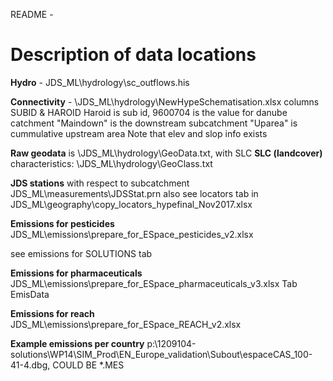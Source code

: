 README - 

# Description of data locations

**Hydro** - JDS_ML\hydrology\sc_outflows.his

**Connectivity** - \JDS_ML\hydrology\NewHypeSchematisation.xlsx
columns SUBID & HAROID
Haroid is sub id, 9600704 is the value for danube catchment
"Maindown" is the downstream subcatchment
"Uparea" is cummulative upstream area
Note that elev and slop info exists

**Raw geodata** is \JDS_ML\hydrology\GeoData.txt, with SLC
**SLC (landcover)** characteristics: \JDS_ML\hydrology\GeoClass.txt

**JDS stations** with respect to subcatchment JDS_ML\measurements\JDSStat.prn
also see locators tab in JDS_ML\geography\copy_locators_hypefinal_Nov2017.xlsx

**Emissions for pesticides** 
JDS_ML\emissions\prepare_for_ESpace_pesticides_v2.xlsx

see emissions for SOLUTIONS tab

**Emissions for pharmaceuticals**
JDS_ML\emissions\prepare_for_ESpace_pharmaceuticals_v3.xlsx
Tab EmisData

**Emissions for reach**
JDS_ML\emissions\prepare_for_ESpace_REACH_v2.xlsx

**Example emissions per country** 
p:\1209104-solutions\WP14\SIM\_Prod\EN_Europe_validation\Subout\espaceCAS_100-41-4.dbg, COULD BE *.MES
